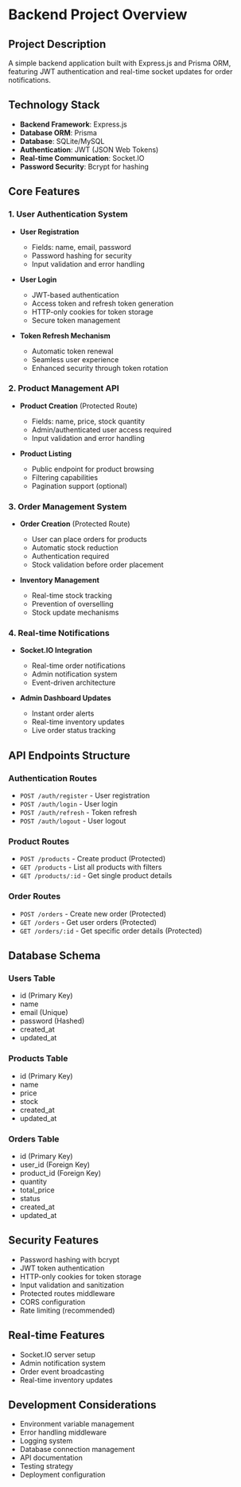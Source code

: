 # Backend Project Overview

## Project Description
A simple backend application built with Express.js and Prisma ORM, featuring JWT authentication and real-time socket updates for order notifications.

## Technology Stack
- **Backend Framework**: Express.js
- **Database ORM**: Prisma
- **Database**: SQLite/MySQL
- **Authentication**: JWT (JSON Web Tokens)
- **Real-time Communication**: Socket.IO
- **Password Security**: Bcrypt for hashing

## Core Features

### 1. User Authentication System
- **User Registration**
  - Fields: name, email, password
  - Password hashing for security
  - Input validation and error handling

- **User Login**
  - JWT-based authentication
  - Access token and refresh token generation
  - HTTP-only cookies for token storage
  - Secure token management

- **Token Refresh Mechanism**
  - Automatic token renewal
  - Seamless user experience
  - Enhanced security through token rotation

### 2. Product Management API
- **Product Creation** (Protected Route)
  - Fields: name, price, stock quantity
  - Admin/authenticated user access required
  - Input validation and error handling

- **Product Listing**
  - Public endpoint for product browsing
  - Filtering capabilities
  - Pagination support (optional)

### 3. Order Management System
- **Order Creation** (Protected Route)
  - User can place orders for products
  - Automatic stock reduction
  - Authentication required
  - Stock validation before order placement

- **Inventory Management**
  - Real-time stock tracking
  - Prevention of overselling
  - Stock update mechanisms

### 4. Real-time Notifications
- **Socket.IO Integration**
  - Real-time order notifications
  - Admin notification system
  - Event-driven architecture

- **Admin Dashboard Updates**
  - Instant order alerts
  - Real-time inventory updates
  - Live order status tracking

## API Endpoints Structure

### Authentication Routes
- `POST /auth/register` - User registration
- `POST /auth/login` - User login
- `POST /auth/refresh` - Token refresh
- `POST /auth/logout` - User logout

### Product Routes
- `POST /products` - Create product (Protected)
- `GET /products` - List all products with filters
- `GET /products/:id` - Get single product details

### Order Routes
- `POST /orders` - Create new order (Protected)
- `GET /orders` - Get user orders (Protected)
- `GET /orders/:id` - Get specific order details (Protected)

## Database Schema

### Users Table
- id (Primary Key)
- name
- email (Unique)
- password (Hashed)
- created_at
- updated_at

### Products Table
- id (Primary Key)
- name
- price
- stock
- created_at
- updated_at

### Orders Table
- id (Primary Key)
- user_id (Foreign Key)
- product_id (Foreign Key)
- quantity
- total_price
- status
- created_at
- updated_at

## Security Features
- Password hashing with bcrypt
- JWT token authentication
- HTTP-only cookies for token storage
- Input validation and sanitization
- Protected routes middleware
- CORS configuration
- Rate limiting (recommended)

## Real-time Features
- Socket.IO server setup
- Admin notification system
- Order event broadcasting
- Real-time inventory updates

## Development Considerations
- Environment variable management
- Error handling middleware
- Logging system
- Database connection management
- API documentation
- Testing strategy
- Deployment configuration